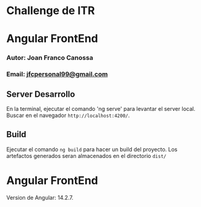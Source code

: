 # Challenge de ITR
# Angular FrontEnd
### Autor: Joan Franco Canossa
### Email: jfcpersonal99@gmail.com

## Server Desarrollo

En la terminal, ejecutar el comando 'ng serve' para levantar el server local. Buscar en el navegador `http://localhost:4200/`.

## Build

Ejecutar el comando `ng build` para hacer un build del proyecto. Los artefactos generados seran almacenados en el directorio `dist/`

# Angular FrontEnd
Version de Angular: 14.2.7.
